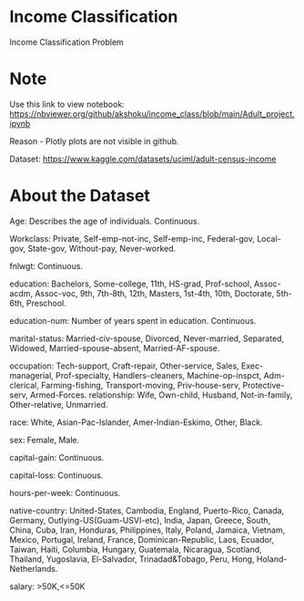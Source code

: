 # Income Classification

Income Classification Problem
# Note
Use this link to view notebook: https://nbviewer.org/github/akshoku/income_class/blob/main/Adult_project.ipynb

Reason - Plotly plots are not visible in github.


Dataset: https://www.kaggle.com/datasets/uciml/adult-census-income

# About the Dataset


Age: Describes the age of individuals. Continuous.

Workclass: Private, Self-emp-not-inc, Self-emp-inc, Federal-gov, Local-gov, State-gov, Without-pay, Never-worked.

fnlwgt: Continuous.

education: Bachelors, Some-college, 11th, HS-grad, Prof-school, Assoc-acdm, Assoc-voc, 9th, 7th-8th, 12th, Masters, 1st-4th, 10th, Doctorate, 5th-6th, Preschool.

education-num: Number of years spent in education. Continuous.

marital-status: Married-civ-spouse, Divorced, Never-married, Separated, Widowed, Married-spouse-absent, Married-AF-spouse.

occupation: Tech-support, Craft-repair, Other-service, Sales, Exec-managerial, Prof-specialty, Handlers-cleaners, Machine-op-inspct, Adm-clerical, Farming-fishing, Transport-moving, Priv-house-serv, Protective-serv, Armed-Forces.
relationship: Wife, Own-child, Husband, Not-in-family, Other-relative, Unmarried.

race: White, Asian-Pac-Islander, Amer-Indian-Eskimo, Other, Black.

sex: Female, Male.

capital-gain: Continuous.

capital-loss: Continuous.

hours-per-week: Continuous.

native-country: United-States, Cambodia, England, Puerto-Rico, Canada, Germany, Outlying-US(Guam-USVI-etc), India, Japan, Greece, South, China, Cuba, Iran, Honduras, Philippines, Italy, Poland, Jamaica, Vietnam, Mexico, Portugal, Ireland, France, Dominican-Republic, Laos, Ecuador, Taiwan, Haiti, Columbia, Hungary, Guatemala, Nicaragua, Scotland, Thailand, Yugoslavia, El-Salvador, Trinadad&Tobago, Peru, Hong, Holand-Netherlands.

salary: >50K,<=50K




